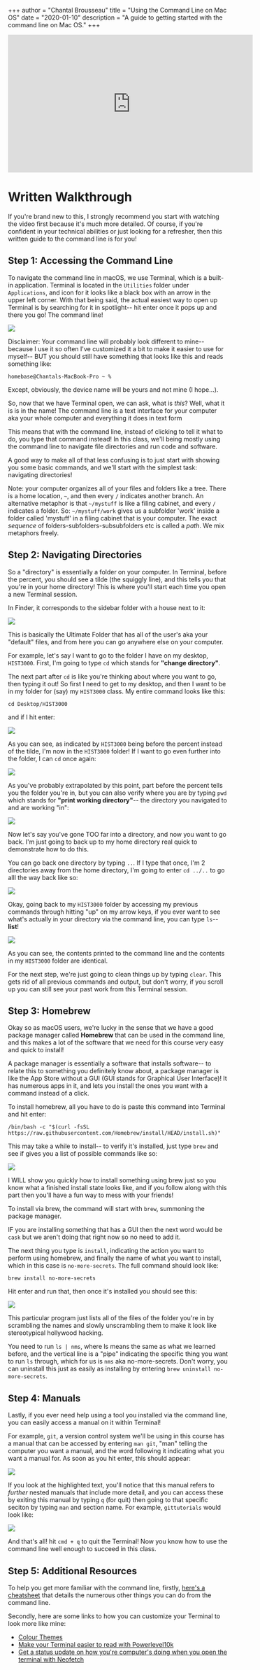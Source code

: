 +++
author = "Chantal Brousseau"
title = "Using the Command Line on Mac OS"
date = "2020-01-10"
description = "A guide to getting started with the command line on Mac OS."
+++

<iframe width="560" height="315" src="https://www.youtube.com/embed/Kh8PiuuGVDw" frameborder="0" allow="accelerometer; autoplay; clipboard-write; encrypted-media; gyroscope; picture-in-picture" allowfullscreen></iframe>

# Written Walkthrough

If you're brand new to this, I strongly recommend you start with watching the video first because it's much more detailed. Of course, if you're confident in your technical abilities or just looking for a refresher, then this written guide to the command line is for you!

## Step 1: Accessing the Command Line

To navigate the command line in macOS, we use Terminal, which is a built-in application. Terminal is located in the `Utilities` folder under `Applications`, and icon for it looks like a black box with an arrow in the upper left corner. With that being said, the actual easiest way to open up Terminal is by searching for it in spotlight-- hit enter once it pops up and there you go! The command line!

![](images/command-line/cmdlnm1.png)

Disclaimer: Your command line will probably look different to mine-- because I use it so often I've customized it a bit to make it easier to use for myself-- BUT you should still have something that looks like this and reads something like:

```
homebase@Chantals-MacBook-Pro ~ %
```
Except, obviously, the device name will be yours and not mine (I hope...).

So, now that we have Terminal open, we can ask, what is *this*? Well, what it is is in the name! The command line is a text interface for your computer aka your whole computer and everything it does in text form

This means that with the command line, instead of clicking to tell it what to do, you type that command instead! In this class, we'll being mostly using the command line to navigate file directories and run code and software.

A good way to make all of that less confusing is to just start with showing you some basic commands, and we'll start with the simplest task: navigating directories!

Note: your computer organizes all of your files and folders like a tree. There is a home location, `~`, and then every `/` indicates another branch. An alternative metaphor is that `~/mystuff` is like a filing cabinet, and every `/` indicates a folder. So: `~/mystuff/work` gives us a subfolder 'work' inside a folder called 'mystuff' in a filing cabinet that is your computer. The exact _sequence_ of folders-subfolders-subsubfolders etc is called a _path_. We mix metaphors freely.


## Step 2: Navigating Directories

So a "directory" is essentially a folder on your computer. In Terminal, before the percent, you should see a tilde (the squiggly line), and this tells you that you're in your home directory! This is where you'll start each time you open a new Terminal session.

In Finder, it corresponds to the sidebar folder with a house next to it:

![](images/command-line/cmdlnm2.png)


This is basically the Ultimate Folder that has all of the user's aka your "default" files, and from here you can go anywhere else on your computer.

For example, let's say I want to go to the folder I have on my desktop, `HIST3000`. First, I'm going to type `cd` which stands for **"change directory"**.

The next part after `cd` is like you're thinking about where you want to go, then typing it out! So first I need to get to my desktop, and then I want to be in my folder for (say) my `HIST3000` class. My entire command looks like this:

```
cd Desktop/HIST3000

```

and if I hit enter:

![](images/command-line/cmdlnm3.png)

As you can see, as indicated by `HIST3000` being before the percent instead of the tilde, I'm now in the `HIST3000` folder! If I want to go even further into the folder, I can `cd` once again:

![](images/command-line/cmdlnm4.png)

As you've probably extrapolated by this point, part before the percent tells you the folder you're in, but you can also verify where you are by typing `pwd` which stands for **"print working directory"**-- the directory you navigated to and are working "in":

![](images/command-line/cmdlnm5.png)

Now let's say you've gone TOO far into a directory, and now you want to go back. I'm just going to back up to my home directory real quick to demonstrate how to do this.

You can go back one directory by typing `..`. If I type that once, I'm 2 directories away from the home directory, I'm going to enter `cd ../..` to go alll the way back like so:

![](images/command-line/cmdlnm6.png)

Okay, going back to my `HIST3000` folder by accessing my previous commands through hitting "up" on my arrow keys, if you ever want to see what's actually in your directory via the command line, you can type `ls`-- **list**!

![](images/command-line/cmdlnm7.png)

As you can see, the contents printed to the command line and the contents in my `HIST3000` folder are identical.

For the next step, we're just going to clean things up by typing `clear`. This gets rid of all previous commands and output, but don't worry, if you scroll up you can still see your past work from this Terminal session.


## Step 3: Homebrew

Okay so as macOS users, we're lucky in the sense that we have a good package manager called **Homebrew** that can be used in the command line, and this makes a lot of the software that we need for this course very easy and quick to install!

A package manager is essentially a software that installs software-- to relate this to something you definitely know about, a package manager is like the App Store without a GUI (GUI stands for Graphical User Interface)! It has numerous apps in it, and lets you install the ones you want with a command instead of a click.

To install homebrew, all you have to do is paste this command into Terminal and hit enter:

```
/bin/bash -c "$(curl -fsSL https://raw.githubusercontent.com/Homebrew/install/HEAD/install.sh)"
```

This may take a while to install-- to verify it's installed, just type `brew` and see if gives you a list of possible commands like so:

![](images/command-line/cmdlnm8.png)

I WILL show you quickly how to install something using brew just so you know what a finished install state looks like, and if you follow along with this part then you'll have a fun way to mess with your friends!

To install via brew, the command will start with `brew`, summoning the package manager.

IF you are installing something that has a GUI then the next word would be `cask` but we aren't doing that right now so no need to add it.

The next thing you type is `install`, indicating the action you want to perform using homebrew, and finally the name of what you want to install, which in this case is `no-more-secrets`. The full command should look like:

```
brew install no-more-secrets
```

Hit enter and run that, then once it's installed you should see this:

![](images/command-line/cmdlnm9.png)

This particular program just lists all of the files of the folder you're in by scrambling the names and slowly unscrambling them to make it look like stereotypical hollywood hacking.

You need to run `ls | nms`, where ls means the same as what we learned before, and the vertical line is a "pipe" indicating the specific thing you want to run `ls` through, which for us is `nms` aka no-more-secrets. Don't worry, you can uninstall this just as easily as installing by entering `brew uninstall no-more-secrets`.

## Step 4: Manuals

Lastly, if you ever need help using a tool you installed via the command line, you can easily access a manual on it within Terminal!

For example, `git`, a version control system we'll be using in this course has a manual that can be accessed by entering `man git`, "man" telling the computer you want a manual, and the word following it indicating what you want a manual for. As soon as you hit enter, this should appear:

![](images/command-line/cmdlnm10.png)

If you look at the highlighted text, you'll notice that this manual refers to *further* nested manuals that include more detail, and you can access these by exiting this manual by typing `q` (for quit) then going to that specific seciton by typing `man` and section name. For example, `gittutorials` would look like:

![](images/command-line/cmdlnm11.png)

And that's all! hit `cmd + q` to quit the Terminal! Now you know how to use the command line well enough to succeed in this class.


## Step 5: Additional Resources

To help you get more familiar with the command line, firstly, [here's a cheatsheet](https://gist.github.com/poopsplat/7195274) that details the numerous other things you can do from the command line.

Secondly, here are some links to how you can customize your Terminal to look more like mine:

- [Colour Themes](https://github.com/lysyi3m/macos-terminal-themes)
- [Make your Terminal easier to read with Powerlevel10k](https://github.com/romkatv/powerlevel10k)
- [Get a status update on how you're computer's doing when you open the terminal with Neofetch](https://github.com/dylanaraps/neofetch)
